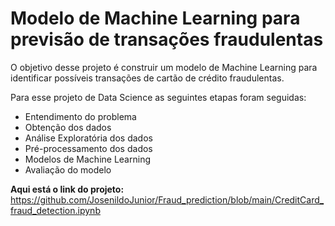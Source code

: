 # Modelo de Machine Learning para previsão de transações fraudulentas
O objetivo desse projeto é construir um modelo de Machine Learning para identificar possíveis transações de cartão de crédito fraudulentas.

Para esse projeto de Data Science as seguintes etapas foram seguidas:

* Entendimento do problema
* Obtenção dos dados
* Análise Exploratória dos dados
* Pré-processamento dos dados
* Modelos de Machine Learning
* Avaliação do modelo

**Aqui está o link do projeto:** https://github.com/JosenildoJunior/Fraud_prediction/blob/main/CreditCard_fraud_detection.ipynb
